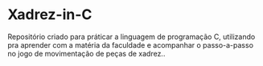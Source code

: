 # Xadrez-in-C
Repositório criado para práticar a linguagem de programação C, utilizando pra aprender com a matéria da faculdade e acompanhar o passo-a-passo no jogo de movimentação de peças de xadrez..
